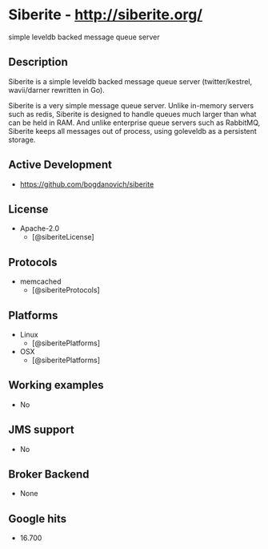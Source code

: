 # Siberite - http://siberite.org/
simple leveldb backed message queue server


## Description
Siberite is a simple leveldb backed message queue server
(twitter/kestrel, wavii/darner rewritten in Go).

Siberite is a very simple message queue server. Unlike in-memory servers such as redis, Siberite is designed to handle queues much larger than what can be held in RAM. And unlike enterprise queue servers such as RabbitMQ, Siberite keeps all messages out of process, using goleveldb as a persistent storage.


## Active Development
- https://github.com/bogdanovich/siberite


## License
- Apache-2.0
    - [@siberiteLicense]


## Protocols
- memcached
    - [@siberiteProtocols]


## Platforms
- Linux
    - [@siberitePlatforms]
- OSX
    - [@siberitePlatforms]


## Working examples
- No


## JMS support
- No


## Broker Backend
- None


## Google hits
- 16.700
